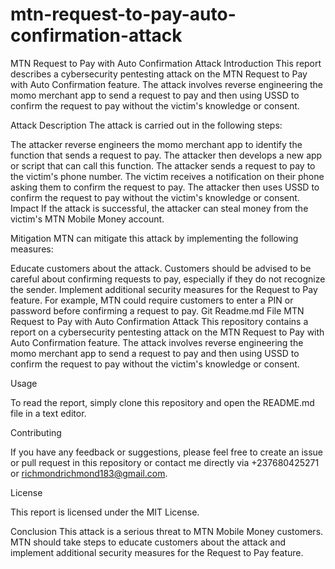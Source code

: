 # mtn-request-to-pay-auto-confirmation-attack

MTN Request to Pay with Auto Confirmation Attack
Introduction
This report describes a cybersecurity pentesting attack on the MTN Request to Pay with Auto Confirmation feature. The attack involves reverse engineering the momo merchant app to send a request to pay and then using USSD to confirm the request to pay without the victim's knowledge or consent.

Attack Description
The attack is carried out in the following steps:

The attacker reverse engineers the momo merchant app to identify the function that sends a request to pay.
The attacker then develops a new app or script that can call this function.
The attacker sends a request to pay to the victim's phone number.
The victim receives a notification on their phone asking them to confirm the request to pay.
The attacker then uses USSD to confirm the request to pay without the victim's knowledge or consent.
Impact
If the attack is successful, the attacker can steal money from the victim's MTN Mobile Money account.

Mitigation
MTN can mitigate this attack by implementing the following measures:

Educate customers about the attack. Customers should be advised to be careful about confirming requests to pay, especially if they do not recognize the sender.
Implement additional security measures for the Request to Pay feature. For example, MTN could require customers to enter a PIN or password before confirming a request to pay.
Git Readme.md File
MTN Request to Pay with Auto Confirmation Attack
This repository contains a report on a cybersecurity pentesting attack on the MTN Request to Pay with Auto Confirmation feature. The attack involves reverse engineering the momo merchant app to send a request to pay and then using USSD to confirm the request to pay without the victim's knowledge or consent.

Usage

To read the report, simply clone this repository and open the README.md file in a text editor.

Contributing

If you have any feedback or suggestions, please feel free to create an issue or pull request in this repository or contact me directly via +237680425271 or richmondrichmond183@gmail.com.

License

This report is licensed under the MIT License.

Conclusion
This attack is a serious threat to MTN Mobile Money customers. MTN should take steps to educate customers about the attack and implement additional security measures for the Request to Pay feature.

